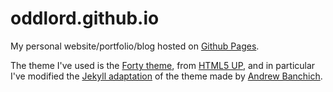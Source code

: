 # oddlord.github.io

My personal website/portfolio/blog hosted on [Github Pages](https://pages.github.com/).

The theme I've used is the [Forty theme](https://html5up.net/forty), from [HTML5 UP](https://html5up.net), and in particular I've modified the [Jekyll adaptation](https://jekyllthemes.io/theme/forty-jekyll-theme) of the theme made by [Andrew Banchich](https://github.com/andrewbanchich).
